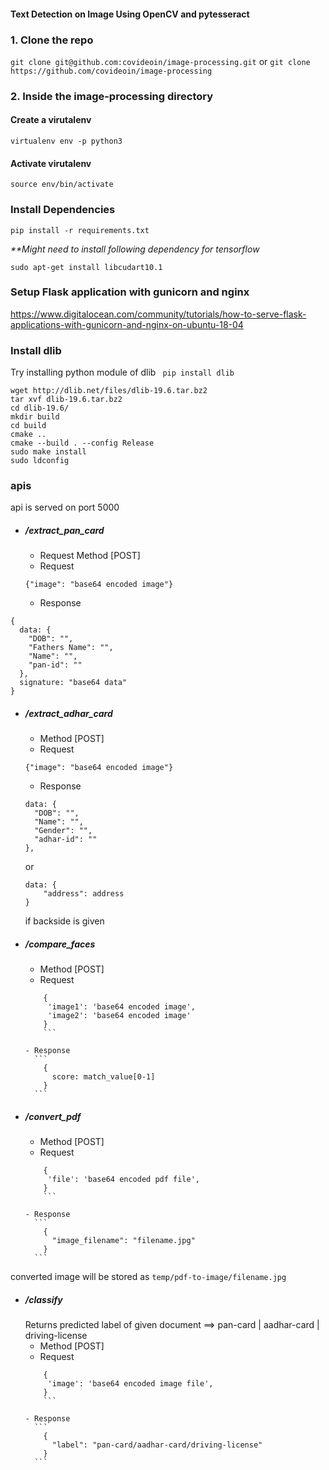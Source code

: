 #### Text Detection on Image Using OpenCV and pytesseract

### 1. Clone the repo
``` git clone git@github.com:covideoin/image-processing.git ``` or
``` git clone https://github.com/covideoin/image-processing ```

### 2. Inside the image-processing directory

#### Create a virutalenv
``` virtualenv env -p python3 ```

#### Activate virutalenv

```source env/bin/activate```


### Install Dependencies
``` pip install -r requirements.txt ```

<i>**Might need to install following dependency for tensorflow</i>

```sudo apt-get install libcudart10.1```


### Setup Flask application with gunicorn and nginx
https://www.digitalocean.com/community/tutorials/how-to-serve-flask-applications-with-gunicorn-and-nginx-on-ubuntu-18-04

### Install dlib

Try installing python module of dlib ``` pip install dlib```
```
wget http://dlib.net/files/dlib-19.6.tar.bz2
tar xvf dlib-19.6.tar.bz2
cd dlib-19.6/
mkdir build
cd build
cmake ..
cmake --build . --config Release
sudo make install
sudo ldconfig
```


### apis
api is served on port 5000
- ##### /extract_pan_card
    - Request Method [POST]
    - Request

    ```{"image": "base64 encoded image"}```

    - Response
```
{
  data: {
    "DOB": "",
    "Fathers Name": "",
    "Name": "",
    "pan-id": ""
  },
  signature: "base64 data"
}
```

- ##### /extract_adhar_card
    - Method [POST]
    - Request

    ```{"image": "base64 encoded image"}```

    - Response
  ```
  data: {
    "DOB": "",
    "Name": "",
    "Gender": "",
    "adhar-id": ""
  },
  ```
  or
  ```
  data: {
      "address": address
  }
  ```
  if backside is given

- ##### /compare_faces
    - Method [POST]
    - Request
    ```
        {
         'image1': 'base64 encoded image',
         'image2': 'base64 encoded image'
        }
        ```

    - Response
      ```
        {
          score: match_value[0-1]
        }
      ```

- ##### /convert_pdf
    - Method [POST]
    - Request
    ```
        {
         'file': 'base64 encoded pdf file',
        }
        ```

    - Response
      ```
        {
          "image_filename": "filename.jpg"
        }
      ```
converted image will be stored as ```temp/pdf-to-image/filename.jpg```

- ##### /classify
  Returns predicted label of given document ==> pan-card | aadhar-card | driving-license
    - Method [POST]
    - Request
    ```
        {
         'image': 'base64 encoded image file',
        }
        ```

    - Response
      ```
        {
          "label": "pan-card/aadhar-card/driving-license"
        }
      ```
